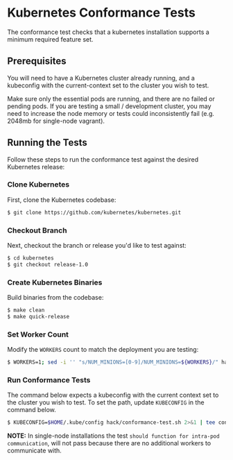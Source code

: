 # Kubernetes Conformance Tests

The conformance test checks that a kubernetes installation supports a minimum required feature set.

## Prerequisites

You will need to have a Kubernetes cluster already running, and a kubeconfig with the current-context set to the cluster you wish to test.

Make sure only the essential pods are running, and there are no failed or pending pods. If you are testing a small / development cluster, you may need to increase the node memory or tests could inconsistently fail (e.g. 2048mb for single-node vagrant).


## Running the Tests

Follow these steps to run the conformance test against the desired Kubernetes release:

### Clone Kubernetes

First, clone the Kubernetes codebase:

```sh
$ git clone https://github.com/kubernetes/kubernetes.git
```

### Checkout Branch

Next, checkout the branch or release you'd like to test against:

```sh
$ cd kubernetes
$ git checkout release-1.0
```

### Create Kubernetes Binaries

Build binaries from the codebase:

```sh
$ make clean
$ make quick-release
```

### Set Worker Count

Modify the `WORKERS` count to match the deployment you are testing:

```sh
$ WORKERS=1; sed -i '' "s/NUM_MINIONS=[0-9]/NUM_MINIONS=${WORKERS}/" hack/conformance-test.sh
```

### Run Conformance Tests

The command below expects a kubeconfig with the current context set to the cluster you wish to test. To set the path, update `KUBECONFIG` in the command below.

```sh
$ KUBECONFIG=$HOME/.kube/config hack/conformance-test.sh 2>&1 | tee conformance.$(date +%FT%T%z).log
```

**NOTE:** In single-node installations the test `should function for intra-pod communication`, will not pass because there are no additional workers to communicate with.

